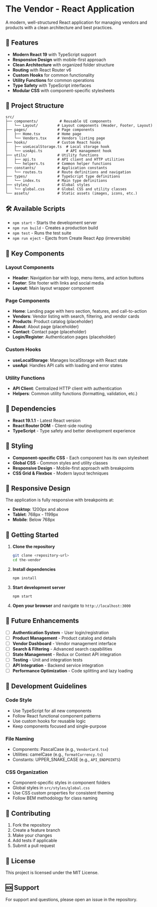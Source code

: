 # The Vendor - React Application

A modern, well-structured React application for managing vendors and products with a clean architecture and best practices.

## 🚀 Features

- **Modern React 19** with TypeScript support
- **Responsive Design** with mobile-first approach
- **Clean Architecture** with organized folder structure
- **Routing** with React Router v6
- **Custom Hooks** for common functionality
- **Utility Functions** for common operations
- **Type Safety** with TypeScript interfaces
- **Modular CSS** with component-specific stylesheets

## 📁 Project Structure

```
src/
├── components/          # Reusable UI components
│   └── Layout/         # Layout components (Header, Footer, Layout)
├── pages/              # Page components
│   ├── Home.tsx        # Home page
│   └── Vendors.tsx     # Vendors listing page
├── hooks/              # Custom React hooks
│   ├── useLocalStorage.ts  # Local storage hook
│   └── useApi.ts           # API management hook
├── utils/              # Utility functions
│   ├── api.ts          # API client and HTTP utilities
│   └── helpers.ts      # Common helper functions
├── constants/          # Application constants
│   └── routes.ts       # Route definitions and navigation
├── types/              # TypeScript type definitions
│   └── index.ts        # Main type definitions
├── styles/             # Global styles
│   └── global.css      # Global CSS and utility classes
└── assets/             # Static assets (images, icons, etc.)
```

## 🛠️ Available Scripts

- `npm start` - Starts the development server
- `npm run build` - Creates a production build
- `npm test` - Runs the test suite
- `npm run eject` - Ejects from Create React App (irreversible)

## 🎯 Key Components

### Layout Components
- **Header**: Navigation bar with logo, menu items, and action buttons
- **Footer**: Site footer with links and social media
- **Layout**: Main layout wrapper component

### Page Components
- **Home**: Landing page with hero section, features, and call-to-action
- **Vendors**: Vendor listing with search, filtering, and vendor cards
- **Products**: Product catalog (placeholder)
- **About**: About page (placeholder)
- **Contact**: Contact page (placeholder)
- **Login/Register**: Authentication pages (placeholder)

### Custom Hooks
- **useLocalStorage**: Manages localStorage with React state
- **useApi**: Handles API calls with loading and error states

### Utility Functions
- **API Client**: Centralized HTTP client with authentication
- **Helpers**: Common utility functions (formatting, validation, etc.)

## 🔧 Dependencies

- **React 19.1.1** - Latest React version
- **React Router DOM** - Client-side routing
- **TypeScript** - Type safety and better development experience

## 🎨 Styling

- **Component-specific CSS** - Each component has its own stylesheet
- **Global CSS** - Common styles and utility classes
- **Responsive Design** - Mobile-first approach with breakpoints
- **CSS Grid & Flexbox** - Modern layout techniques

## 📱 Responsive Design

The application is fully responsive with breakpoints at:
- **Desktop**: 1200px and above
- **Tablet**: 768px - 1199px
- **Mobile**: Below 768px

## 🚀 Getting Started

1. **Clone the repository**
   ```bash
   git clone <repository-url>
   cd the-vendor
   ```

2. **Install dependencies**
   ```bash
   npm install
   ```

3. **Start development server**
   ```bash
   npm start
   ```

4. **Open your browser** and navigate to `http://localhost:3000`

## 🔮 Future Enhancements

- [ ] **Authentication System** - User login/registration
- [ ] **Product Management** - Product catalog and details
- [ ] **Vendor Dashboard** - Vendor management interface
- [ ] **Search & Filtering** - Advanced search capabilities
- [ ] **State Management** - Redux or Context API integration
- [ ] **Testing** - Unit and integration tests
- [ ] **API Integration** - Backend service integration
- [ ] **Performance Optimization** - Code splitting and lazy loading

## 📝 Development Guidelines

### Code Style
- Use TypeScript for all new components
- Follow React functional component patterns
- Use custom hooks for reusable logic
- Keep components focused and single-purpose

### File Naming
- Components: PascalCase (e.g., `VendorCard.tsx`)
- Utilities: camelCase (e.g., `formatCurrency.ts`)
- Constants: UPPER_SNAKE_CASE (e.g., `API_ENDPOINTS`)

### CSS Organization
- Component-specific styles in component folders
- Global styles in `src/styles/global.css`
- Use CSS custom properties for consistent theming
- Follow BEM methodology for class naming

## 🤝 Contributing

1. Fork the repository
2. Create a feature branch
3. Make your changes
4. Add tests if applicable
5. Submit a pull request

## 📄 License

This project is licensed under the MIT License.

## 🆘 Support

For support and questions, please open an issue in the repository.
